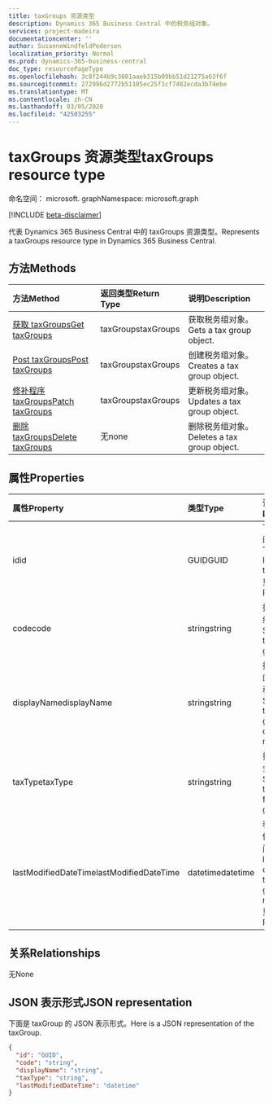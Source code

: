 ```yaml
---
title: taxGroups 资源类型
description: Dynamics 365 Business Central 中的税务组对象。
services: project-madeira
documentationcenter: ''
author: SusanneWindfeldPedersen
localization_priority: Normal
ms.prod: dynamics-365-business-central
doc_type: resourcePageType
ms.openlocfilehash: 3c8f244b9c3601aaeb315b09bb51d21275a63f6f
ms.sourcegitcommit: 272996d2772b51105ec25f1cf7482ecda3b74ebe
ms.translationtype: MT
ms.contentlocale: zh-CN
ms.lasthandoff: 03/05/2020
ms.locfileid: "42503255"
---
```

# <a name="taxgroups-resource-type"></a><span data-ttu-id="b8dd6-103">taxGroups 资源类型</span><span class="sxs-lookup"><span data-stu-id="b8dd6-103">taxGroups resource type</span></span>

<span data-ttu-id="b8dd6-104">命名空间： microsoft. graph</span><span class="sxs-lookup"><span data-stu-id="b8dd6-104">Namespace: microsoft.graph</span></span>

[!INCLUDE [beta-disclaimer](../../includes/beta-disclaimer.md)]

<span data-ttu-id="b8dd6-105">代表 Dynamics 365 Business Central 中的 taxGroups 资源类型。</span><span class="sxs-lookup"><span data-stu-id="b8dd6-105">Represents a taxGroups resource type in Dynamics 365 Business Central.</span></span>

## <a name="methods"></a><span data-ttu-id="b8dd6-106">方法</span><span class="sxs-lookup"><span data-stu-id="b8dd6-106">Methods</span></span>
| <span data-ttu-id="b8dd6-107">方法</span><span class="sxs-lookup"><span data-stu-id="b8dd6-107">Method</span></span>       | <span data-ttu-id="b8dd6-108">返回类型</span><span class="sxs-lookup"><span data-stu-id="b8dd6-108">Return Type</span></span>  |<span data-ttu-id="b8dd6-109">说明</span><span class="sxs-lookup"><span data-stu-id="b8dd6-109">Description</span></span>|
|:---------------|:--------|:----------|
|[<span data-ttu-id="b8dd6-110">获取 taxGroups</span><span class="sxs-lookup"><span data-stu-id="b8dd6-110">Get taxGroups</span></span>](../api/dynamics-taxgroups-get.md)|<span data-ttu-id="b8dd6-111">taxGroups</span><span class="sxs-lookup"><span data-stu-id="b8dd6-111">taxGroups</span></span>|<span data-ttu-id="b8dd6-112">获取税务组对象。</span><span class="sxs-lookup"><span data-stu-id="b8dd6-112">Gets a tax group object.</span></span>|
|[<span data-ttu-id="b8dd6-113">Post taxGroups</span><span class="sxs-lookup"><span data-stu-id="b8dd6-113">Post taxGroups</span></span>](../api/dynamics-create-taxgroups.md)|<span data-ttu-id="b8dd6-114">taxGroups</span><span class="sxs-lookup"><span data-stu-id="b8dd6-114">taxGroups</span></span>|<span data-ttu-id="b8dd6-115">创建税务组对象。</span><span class="sxs-lookup"><span data-stu-id="b8dd6-115">Creates a tax group object.</span></span>|
|[<span data-ttu-id="b8dd6-116">修补程序 taxGroups</span><span class="sxs-lookup"><span data-stu-id="b8dd6-116">Patch taxGroups</span></span>](../api/dynamics-taxgroups-update.md)|<span data-ttu-id="b8dd6-117">taxGroups</span><span class="sxs-lookup"><span data-stu-id="b8dd6-117">taxGroups</span></span>|<span data-ttu-id="b8dd6-118">更新税务组对象。</span><span class="sxs-lookup"><span data-stu-id="b8dd6-118">Updates a tax group object.</span></span>|
|[<span data-ttu-id="b8dd6-119">删除 taxGroups</span><span class="sxs-lookup"><span data-stu-id="b8dd6-119">Delete taxGroups</span></span>](../api/dynamics-taxgroups-delete.md)|<span data-ttu-id="b8dd6-120">无</span><span class="sxs-lookup"><span data-stu-id="b8dd6-120">none</span></span>|<span data-ttu-id="b8dd6-121">删除税务组对象。</span><span class="sxs-lookup"><span data-stu-id="b8dd6-121">Deletes a tax group object.</span></span>|

## <a name="properties"></a><span data-ttu-id="b8dd6-122">属性</span><span class="sxs-lookup"><span data-stu-id="b8dd6-122">Properties</span></span>
| <span data-ttu-id="b8dd6-123">属性</span><span class="sxs-lookup"><span data-stu-id="b8dd6-123">Property</span></span>     | <span data-ttu-id="b8dd6-124">类型</span><span class="sxs-lookup"><span data-stu-id="b8dd6-124">Type</span></span>   |<span data-ttu-id="b8dd6-125">说明</span><span class="sxs-lookup"><span data-stu-id="b8dd6-125">Description</span></span>|
|:---------------|:--------|:----------|
|<span data-ttu-id="b8dd6-126">id</span><span class="sxs-lookup"><span data-stu-id="b8dd6-126">id</span></span>|<span data-ttu-id="b8dd6-127">GUID</span><span class="sxs-lookup"><span data-stu-id="b8dd6-127">GUID</span></span>|<span data-ttu-id="b8dd6-128">TaxGroup 的唯一 ID。</span><span class="sxs-lookup"><span data-stu-id="b8dd6-128">The unique ID of the taxGroup.</span></span> <span data-ttu-id="b8dd6-129">只读。</span><span class="sxs-lookup"><span data-stu-id="b8dd6-129">Read-Only.</span></span>|
|<span data-ttu-id="b8dd6-130">code</span><span class="sxs-lookup"><span data-stu-id="b8dd6-130">code</span></span>|<span data-ttu-id="b8dd6-131">string</span><span class="sxs-lookup"><span data-stu-id="b8dd6-131">string</span></span>|<span data-ttu-id="b8dd6-132">指定税务组。</span><span class="sxs-lookup"><span data-stu-id="b8dd6-132">Specifies the tax group.</span></span>|
|<span data-ttu-id="b8dd6-133">displayName</span><span class="sxs-lookup"><span data-stu-id="b8dd6-133">displayName</span></span>|<span data-ttu-id="b8dd6-134">string</span><span class="sxs-lookup"><span data-stu-id="b8dd6-134">string</span></span>|<span data-ttu-id="b8dd6-135">指定税务组的显示名称。</span><span class="sxs-lookup"><span data-stu-id="b8dd6-135">Specifies the tax group display name.</span></span>|
|<span data-ttu-id="b8dd6-136">taxType</span><span class="sxs-lookup"><span data-stu-id="b8dd6-136">taxType</span></span>|<span data-ttu-id="b8dd6-137">string</span><span class="sxs-lookup"><span data-stu-id="b8dd6-137">string</span></span>|<span data-ttu-id="b8dd6-138">指定组的税金类型。</span><span class="sxs-lookup"><span data-stu-id="b8dd6-138">Specifies the tax type for the group.</span></span>|
|<span data-ttu-id="b8dd6-139">lastModifiedDateTime</span><span class="sxs-lookup"><span data-stu-id="b8dd6-139">lastModifiedDateTime</span></span>|<span data-ttu-id="b8dd6-140">datetime</span><span class="sxs-lookup"><span data-stu-id="b8dd6-140">datetime</span></span>|<span data-ttu-id="b8dd6-141">税组的最后修改日期时间。</span><span class="sxs-lookup"><span data-stu-id="b8dd6-141">The last datetime the tax group was modified.</span></span> <span data-ttu-id="b8dd6-142">只读。</span><span class="sxs-lookup"><span data-stu-id="b8dd6-142">Read-Only.</span></span>|  


## <a name="relationships"></a><span data-ttu-id="b8dd6-143">关系</span><span class="sxs-lookup"><span data-stu-id="b8dd6-143">Relationships</span></span>
<span data-ttu-id="b8dd6-144">无</span><span class="sxs-lookup"><span data-stu-id="b8dd6-144">None</span></span>

## <a name="json-representation"></a><span data-ttu-id="b8dd6-145">JSON 表示形式</span><span class="sxs-lookup"><span data-stu-id="b8dd6-145">JSON representation</span></span>

<span data-ttu-id="b8dd6-146">下面是 taxGroup 的 JSON 表示形式。</span><span class="sxs-lookup"><span data-stu-id="b8dd6-146">Here is a JSON representation of the taxGroup.</span></span>

```json
{
  "id": "GUID",
  "code": "string",
  "displayName": "string",
  "taxType": "string",
  "lastModifiedDateTime": "datetime"
}

```


